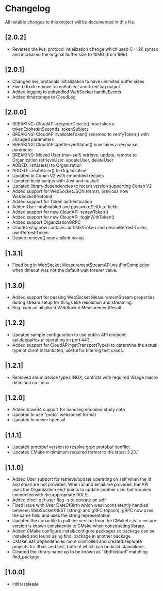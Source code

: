 # Changelog
All notable changes to this project will be documented in this file.

## [2.0.2]
 - Reverted the lws_protocol intialization change which used C++20 syntax
   and increased the original buffer size to 10MB (from 1MB).

## [2.0.1]
 - Changed lws_protocols initialization to have unlimited buffer sizes
 - Fixed dfxcli remove tokenSubject and fixed log output
 - Added logging to unhandled WebSocket handleEvents
 - Added timestamps to CloudLog

## [2.0.0]
 - BREAKING: CloudAPI::registerDevice() now takes a tokenExpiresInSeconds, tokenSubject
 - BREAKING: CloudAPI::validateToken() renamed to verifyToken() with changed parameters
 - BREAKING: CloudAPI::getServerStatus() now takes a response parameter
 - BREAKING: Moved User (non-self) retrieve, update, remove to Organization retrieveUser, updateUser, deleteUser
 - ADDED: listUsers() to Organization
 - ADDED: createUser() to Organization
 - Updated to Conan V2 with embedded recipes
 - Updated build scripts with Just and nushell
 - Updated library dependencies to recent version supporting Conan V2
 - Added support for WebSocketJSON format, previous now WebSocketProtobuf
 - Added support for Token authentication
 - Added User mfaEnabled and passwordSetDate fields
 - Added support for new CloudAPI::renewToken()
 - Added support for new CloudAPI::loginWithToken()
 - Added support OrganziationGRPC
 - CloudConfig now contains authMFAToken and deviceRefreshToken, userRefreshToken
 - Device.remove() now a silent no-op

## [1.3.1]
 - Fixed bug in WebSocket MeasurementStreamAPI.waitForCompletion when
   timeout was not the default wait forever value.

## [1.3.0]
 - Added support for passing WebSocket MeasurementStream properties
   during stream setup for things like resolution and streaming.
 - Bug fixed uninitialized WebSocket MeasurementResult

## [1.2.2]
 - Updated sample configuration to use public API endpoint api.deepaffex.ai
   operating on port 443.
 - Added support for CloudAPI::getTransportType() to determine the
   actual type of client instantiated, useful for filtering test cases.

## [1.2.1]
 - Removed enum device type LINUX, conflicts with required Visage
   macro definition on Linux

## [1.2.0]
 - Added base64 support for handling encoded study data
 - Updated to use "proto" websocket format
 - Updated to newer openssl

## [1.1.1]
 - Updated protobuf version to resolve grpc protobuf conflict
 - Updated CMake minimimum required format to the latest 3.23.1

## [1.1.0]
 - Added User support for retrieve/update operating on self when the
   id and email are not provided. When id and email are provided, the
   API uses the Organization end-points to update another user but
   requires connected with the appropriate ROLE.
 - Added dfxcli get user flag -s to operate on self
 - Fixed issue with User DateOfBirth which was inconsistently handled
   between WebSocket/REST (string) and gRPC (epoch). gRPC now uses
   the same field and uses the string representation.
 - Updated the conanfile to pull the version from the CMakeLists to
   ensure version is known consistently to CMake when constructing
   library.
 - Added CMake configure install/configure packages so package can
   be installed and found using find_package in another package.
 - CMakeLists dependencies more controlled and created separate
   projects for dfxcli and test, both of which can be build standalone.
 - Cleaned the library name up to be known as "libdfxcloud" matching
   find_package.

## [1.0.0]
 - Initial release
